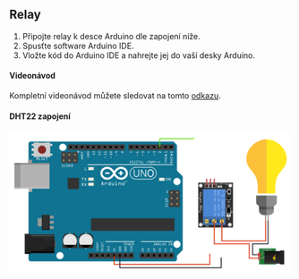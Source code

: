 ## Relay

1. Připojte relay k desce Arduino dle zapojení níže.
2. Spusťte software Arduino IDE.
4. Vložte kód do Arduino IDE a nahrejte jej do vaší desky Arduino.

#### Videonávod
    
Kompletní videonávod můžete sledovat na tomto [odkazu](https://www.youtube.com/watch?v=nvPOUdz5PL4).

#### DHT22 zapojení

![alt text](https://github.com/davidvasicek/IoT/blob/master/Arduino/Sensors/Relay/DHT_connection.png)

